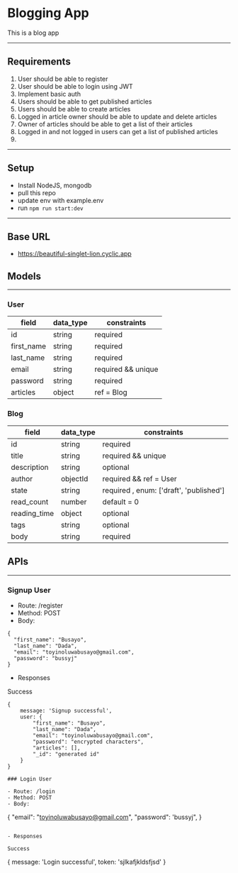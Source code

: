 # Blogging App
This is a blog app

---

## Requirements
1. User should be able to register 
2. User should be able to login using JWT
3. Implement basic auth
4. Users should be able to get published articles
5. Users should be able to create articles
6. Logged in article owner should be able to update and delete articles
7. Owner of articles should be able to get a list of their articles
8. Logged in and not logged in users can get a list of published articles
9. 
---
## Setup
- Install NodeJS, mongodb
- pull this repo
- update env with example.env
- run `npm run start:dev`

---
## Base URL
- https://beautiful-singlet-lion.cyclic.app

## Models
---

### User
| field  |  data_type | constraints  |
|---|---|---|
|  id |  string |  required |
|  first_name |  string |  required |
|  last_name | string  |  required|
|  email  |  string |  required && unique  |
|  password     | string  |  required |
|  articles |   object |  ref = Blog |



### Blog
| field  |  data_type | constraints  |
|---|---|---|
|  id |  string |  required |
|  title |  string |  required && unique |
|  description | string  | optional|
|  author  |  objectId |  required && ref = User|
|  state     | string  |  required , enum: ['draft', 'published']|
|  read_count |   number |  default = 0 |
|  reading_time |  object | optional |
|  tags |  string | optional |
|  body |  string |  required |


## APIs
---

### Signup User

- Route: /register
- Method: POST
- Body: 
```
{
  "first_name": "Busayo",
  "last_name": "Dada",
  "email": "toyinoluwabusayo@gmail.com",
  "password": "bussyj"
}
```

- Responses

Success
```
{
    message: 'Signup successful',
    user: {
        "first_name": "Busayo",
        "last_name": "Dada",
        "email": "toyinoluwabusayo@gmail.com",
        "password": "encrypted characters",
        "articles": [],
        "_id": "generated id"
    }
}

### Login User

- Route: /login
- Method: POST
- Body: 
```
{
  "email": "toyinoluwabusayo@gmail.com",
  "password": 'bussyj",
}
```

- Responses

Success
```
{
    message: 'Login successful',
    token: 'sjlkafjkldsfjsd'
}